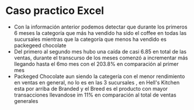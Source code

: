 #  Caso practico Excel


- Con la información anterior podemos detectar que durante los primeros 6 meses la categoría que más ha vendido ha sido el coffee en todas las sucursales mientras que la categoría que menos ha vendido es packegeed chocolate
- Del primero al segundo mes hubo una caída de casi 6.85 en total de las ventas, durante el transcurso de los meses comenzó a incrementar más llegando hasta el 6mo mes con el 203.8% en comparación al primer mes
- Packeged Chocolate aun siendo la categería con el menor rendimiento en ventas en general, no lo es en las 3 sucursales , en Hell's Kitchen esta por arriba de Branded y el Breed es el producto con mayor transacciones llevandose im 11% en comparación al total de ventas generales
